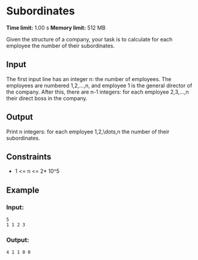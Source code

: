 # Subordinates
**Time limit:** 1.00 s **Memory limit:** 512 MB  

Given the structure of a company, your task is to calculate for each employee the number of their subordinates.

## Input
The first input line has an integer n: the number of employees. The employees are numbered 1,2,...,n, and employee 1 is the general director of the company.
After this, there are n-1 integers: for each employee 2,3,...,n their direct boss in the company.

## Output
Print n integers: for each employee 1,2,\dots,n the number of their subordinates.

## Constraints  

- 1 <= n <= 2* 10^5
  

## Example
### Input:
```
5
1 1 2 3
```
### Output:
```
4 1 1 0 0
```
